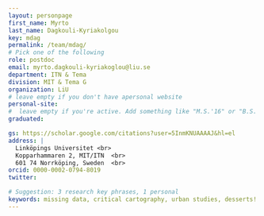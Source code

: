 ```yaml
---
layout: personpage
first_name: Myrto
last_name: Dagkouli-Kyriakolgou
key: mdag
permalink: /team/mdag/
# Pick one of the following
role: postdoc
email: myrto.dagkouli-kyriakoglou@liu.se
department: ITN & Tema
division: MIT & Tema G
organization: LiU
# leave empty if you don't have apersonal website
personal-site:
#  leave empty if you're active. Add something like "M.S.'16" or "B.S.'17" if you got a degree while with the Vis Collective. Add "N" if you left before you got a degree.
graduated:

gs: https://scholar.google.com/citations?user=5InmKNUAAAAJ&hl=el
address: |
  Linköpings Universitet <br>
  Kopparhammaren 2, MIT/ITN  <br>
  601 74 Norrköping, Sweden  <br>
orcid: 0000-0002-0794-8019
twitter:

# Suggestion: 3 research key phrases, 1 personal
keywords: missing data, critical cartography, urban studies, desserts!
---
```

